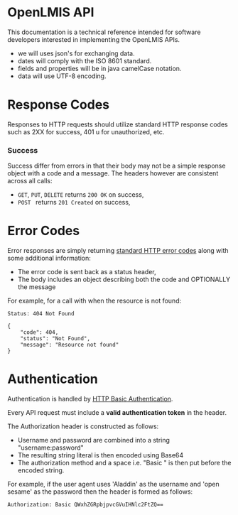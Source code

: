 
# OpenLMIS API

This documentation is a technical reference intended for software developers interested in implementing the OpenLMIS APIs.

* we will uses json's for exchanging data.
* dates will comply with the ISO 8601 standard.
* fields and properties will be in java camelCase notation.
* data will use UTF-8 encoding.

# Response Codes

Responses to HTTP requests should utilize standard HTTP response codes such as 2XX for success, 401 u for unauthorized, etc.

### Success

Success differ from errors in that their body may not be a simple response object with a code and a message. The headers however are consistent across all calls:

* `GET`, `PUT`, `DELETE` returns `200 OK` on success,
* `POST ` returns `201 Created` on success,

# Error Codes

Error responses are simply returning [standard HTTP error codes](http://www.w3.org/Protocols/rfc2616/rfc2616-sec10.html) along with some additional information:

* The error code is sent back as a status header,
* The body includes an object describing both the code and OPTIONALLY the message

For example, for a call with when the resource is not found:

```Status: 404 Not Found```


    {
        "code": 404,
        "status": "Not Found",
        "message": "Resource not found"
    }


# Authentication

Authentication is handled by [HTTP Basic Authentication](http://en.wikipedia.org/wiki/Basic_access_authentication).

Every API request must include a **valid authentication token** in the header.

The Authorization header is constructed as follows:

* Username and password are combined into a string "username:password"
* The resulting string literal is then encoded using Base64
* The authorization method and a space i.e. "Basic " is then put before the encoded string.

For example, if the user agent uses 'Aladdin' as the username and 'open sesame' as the password then the header is formed as follows:

`Authorization: Basic QWxhZGRpbjpvcGVuIHNlc2FtZQ==`

